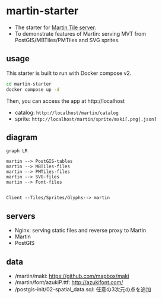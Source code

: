 # martin-starter

- The starter for [Martin Tile server](https://github.com/maplibre/martin).
- To demonstrate features of Martin: serving MVT from PostGIS/MBTiles/PMTiles and SVG sprites.

## usage

This starter is built to run with Docker compose v2.

```sh
cd martin-starter
docker compose up -d
```

Then, you can access the app at http://localhost

- catalog: `http://localhost/martin/catalog`
- sprite: `http://localhost/martin/sprite/maki[.png|.json]`

## diagram

```mermaid
graph LR

martin --> PostGIS-tables
martin --> MBTiles-files
martin --> PMTiles-files
martin --> SVG-files
martin --> Font-files


Client --Tiles/Sprites/Glyphs--> martin

```

## servers

- Nginx: serving static files and reverse proxy to Martin
- Martin
- PostGIS

## data

- /martin/maki: https://github.com/mapbox/maki
- /martin/font/azukiP.ttf: http://azukifont.com/
- /postgis-init/02-spatial_data.sql: 任意の3次元の点を追加

